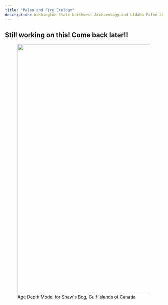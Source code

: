```yaml
---
title: "Paleo and Fire Ecology"
description: Washington State Northwest Archaeology and UIdaho Paleo and Fire Ecology Labs
---
```

## Still working on this! Come back later!!


<figure>
  <img align="middle" width="800" src="proj/SB13.tiff">
  <figcaption>Age Depth Model for Shaw's Bog, Gulf Islands of Canada</figcaption>
</figure>
